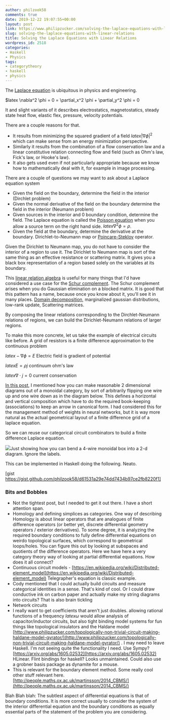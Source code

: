 ```yaml
---
author: philzook58
comments: true
date: 2019-12-22 19:07:55+00:00
layout: post
link: https://www.philipzucker.com/solving-the-laplace-equations-with-linear-relations/
slug: solving-the-laplace-equations-with-linear-relations
title: Solving the Laplace Equations with Linear Relations
wordpress_id: 2518
categories:
- Haskell
- Physics
tags:
- categorytheory
- haskell
- physics
---
```





The [Laplace equation](https://en.wikipedia.org/wiki/Laplace%27s_equation) is ubiquitous in physics and engineering.







$latex \nabla^2 \phi = 0 = \partial_x^2 \phi + \partial_y^2 \phi = 0







It and slight variants of it describes electrostatics, magnetostatics, steady state heat flow, elastic flex, pressure, velocity potentials.







There are a couple reasons for that.







  * It results from minimizing the squared gradient of a field $latex |\nabla \phi |^2$ which can make sense from an energy minimization perspective.
  * Similarly it results from the combination of a flow conservation law and a linear constitutive relation connecting flow and field (such as Ohm's law, Fick's law, or Hooke's law).
  * It also gets used even if not particularly appropriate because we know how to mathematically deal with it, for example in image processing.






There are a couple of questions we may want to ask about a Laplace equation system







  * Given the field on the boundary, determine the field in the interior (Dirchlet problem)
  * Given the normal derivative of the field on the boundary determine the field in the interior (Neumann problem)
  * Given sources in the interior and 0 boundary condition, determine the field. The Laplace equation is called the [Poisson equation](https://en.wikipedia.org/wiki/Poisson%27s_equation) when you allow a source term on the right hand side. $latex \nabla^2 \phi = \rho$.
  * Given the field at the boundary, determine the derivative at the boundary. Dirichlet-to-Neumann map or [Poincare-Steklov](https://en.wikipedia.org/wiki/Poincar%C3%A9%E2%80%93Steklov_operator) operator.






Given the Dirichlet to Neumann map, you do not have to consider the interior of a region to use it. The Dirichlet to Neumann map is sort of the same thing as an effective resistance or scattering matrix. It gives you a black box representation of a region based solely on the variables at its boundary.







This [linear relation algebra](http://www.philipzucker.com/linear-relation-algebra-of-circuits-with-hmatrix/) is useful for many things that I'd have considered a use case for the [Schur complement](https://en.wikipedia.org/wiki/Schur_complement). The Schur complement arises when you do Gaussian elimination on a blocked matrix. It is good that this pattern has a name, because once you know about it, you'll see it in  many places. [Domain decomposition](https://en.wikipedia.org/wiki/Domain_decomposition_methods), marginalized gaussian distributions, low-rank update, Scattering matrices.







By composing the linear relations corresponding to the Dirchlet-Neumann relations of regions, we can build the Dirichlet-Neumann relations of larger regions.







To make this more concrete, let us take the example of electrical circuits like before. A grid of resistors is a finite difference approximation to the continuous problem







$latex -\nabla \phi = E$ Electric field is gradient of potential







$latex E = \rho j$ continuum ohm's law







$latex \nabla\cdot j = 0$ current conservation







[In this post](http://www.philipzucker.com/neural-networks-with-weighty-lenses-dioptics/), I mentioned how you can make reasonable 2 dimensional diagrams out of a monoidal category, by sort of arbitrarily flipping one wire up and one wire down as in the diagram below. This defines a horizontal and vertical composition which have to do the required book-keeping (associations) to keep an arrow in canonical form. I had considered this for the management method of weights in neural networks, but it is way more natural as the actual geometrical layout of a finite difference grid of a laplace equation.







So we can reuse our categorical circuit combinators to build a finite difference Laplace equation.





![](http://philzucker2.nfshost.com/wp-content/uploads/2019/10/My-Drawing-2.sketchpad.png)Just showing how you can bend a 4-wire monoidal box into a 2-d diagram. Ignore the labels.





This can be implemented in Haskell doing the following. Neato. 





[gist https://gist.github.com/philzook58/d61531a29e74dd7434b97ce2fb8220f1]





### Bits and Bobbles







  * Not the tightest post, but I needed to get it out there. I have a short attention span.
  * Homology and defining simplices as categories. One way of describing Homology is about linear operators that are analogues of finite difference operators (or better yet, discrete differential geometry operators / exterior derivatives). To some degree, it is analyzing the required boundary conditions to fully define differential equations on weirdo topological surfaces, which correspond to geometrical loops/holes. You can figure this out by looking at subspaces and quotients of the difference operators. Here we have here a very category theory way of looking at partial differential equations.  How does it all connect?
  * Continuous circuit models - [https://en.wikipedia.org/wiki/Distributed-element_model](https://en.wikipedia.org/wiki/Distributed-element_model) Telegrapher's equation is classic example.
  * Cody mentioned that I could actually build circuits and measure categorical identities in a sense. That's kind of cool. Or I could draw conductive ink on carbon paper and actually make my string diagrams into circuits? That is also brain tickling
  * Network circuits
  * I really want to get coefficients that aren't just doubles. allowing rational functions of a frequency $latex \omega$ would allow analysis of capacitor/inductor circuits, but also tight binding model systems for fun things like topological insulators and the Haldane model [http://www.philipzucker.com/topologically-non-trivial-circuit-making-haldane-model-gyrator/](http://www.philipzucker.com/topologically-non-trivial-circuit-making-haldane-model-gyrator/) . I may need to leave Haskell. I'm not seeing quite the functionality I need. Use Sympy? [https://arxiv.org/abs/1605.02532](https://arxiv.org/abs/1605.02532) HLinear. Flint bindings for haskell? Looks unmaintained. Could also use a grobner basis package as dynamite for a mouse.
  * This is relevant for the boundary element method. Some really cool other stuff relevant here. [http://people.maths.ox.ac.uk/martinsson/2014_CBMS/](http://people.maths.ox.ac.uk/martinsson/2014_CBMS/)






Blah Blah blah: The subtlest aspect of differential equations is that of boundary conditions. It is more correct usually to consider the system of the interior differential equation and the boundary conditions as equally essential parts of the statement of the problem you are considering. 



